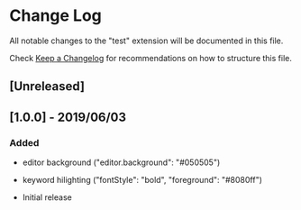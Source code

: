 # Change Log

All notable changes to the "test" extension will be documented in this file.

Check [Keep a Changelog](http://keepachangelog.com/) for recommendations on how to structure this file.

## [Unreleased]
## [1.0.0] - 2019/06/03
### Added
- editor background     ("editor.background": "#050505")
- keyword hilighting    ("fontStyle": "bold", "foreground": "#8080ff")



- Initial release
